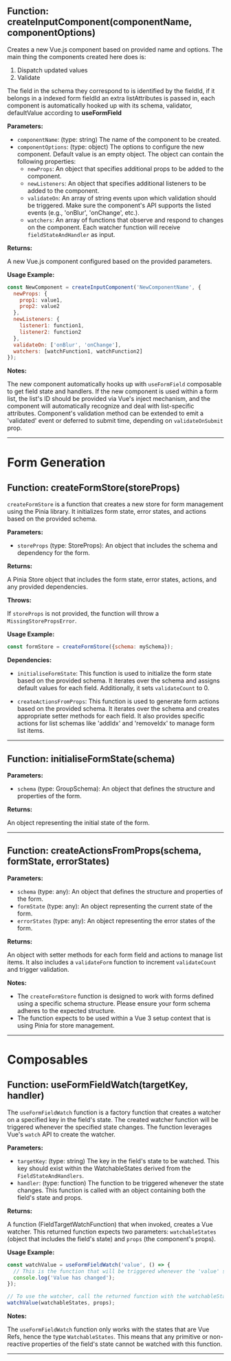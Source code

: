 ## Function: createInputComponent(componentName, componentOptions)

Creates a new Vue.js component based on provided name and options. The main thing the components created here does is:

1) Dispatch updated values
2) Validate

The field in the schema they correspond to is identified by the fieldId, if it belongs in a indexed form fieldId an
extra listAttributes is passed in, each component is automatically hooked up with its schema, validator, defaultValue
according to **useFormField**

**Parameters:**

- `componentName`: (type: string) The name of the component to be created.
- `componentOptions`: (type: object) The options to configure the new component. Default value is an empty object. The
  object can contain the following properties:
  - `newProps`: An object that specifies additional props to be added to the component.
  - `newListeners`: An object that specifies additional listeners to be added to the component.
  - `validateOn`: An array of string events upon which validation should be triggered. Make sure the component's API
    supports the listed events (e.g., 'onBlur', 'onChange', etc.).
  - `watchers`: An array of functions that observe and respond to changes on the component. Each watcher function will
    receive `fieldStateAndHandler` as input.

**Returns:**

A new Vue.js component configured based on the provided parameters.

**Usage Example:**

```javascript
const NewComponent = createInputComponent('NewComponentName', {
  newProps: {
    prop1: value1,
    prop2: value2
  },
  newListeners: {
    listener1: function1,
    listener2: function2
  },
  validateOn: ['onBlur', 'onChange'],
  watchers: [watchFunction1, watchFunction2]
});
```

**Notes:**

The new component automatically hooks up with `useFormField` composable to get field state and handlers. If the new
component is used within a form list, the list's ID should be provided via Vue's inject mechanism, and the component
will automatically recognize and deal with list-specific attributes. Component's validation method can be extended to
emit a 'validated' event or deferred to submit time, depending on `validateOnSubmit` prop.

___

# Form Generation

## Function: createFormStore(storeProps)

`createFormStore` is a function that creates a new store for form management using the Pinia library. It initializes
form state, error states, and actions based on the provided schema.

**Parameters:**

- `storeProps` (type: StoreProps): An object that includes the schema and dependency for the form.

**Returns:**

A Pinia Store object that includes the form state, error states, actions, and any provided dependencies.

**Throws:**

If `storeProps` is not provided, the function will throw a `MissingStorePropsError`.

**Usage Example:**

```javascript
const formStore = createFormStore({schema: mySchema});
```

**Dependencies:**

- `initialiseFormState`: This function is used to initialize the form state based on the provided schema. It iterates
  over the schema and assigns default values for each field. Additionally, it sets `validateCount` to 0.

- `createActionsFromProps`: This function is used to generate form actions based on the provided schema. It iterates
  over the schema and creates appropriate setter methods for each field. It also provides specific actions for list
  schemas like 'addIdx' and 'removeIdx' to manage form list items.

---

## Function: initialiseFormState(schema)

**Parameters:**

- `schema` (type: GroupSchema): An object that defines the structure and properties of the form.

**Returns:**

An object representing the initial state of the form.

---

## Function: createActionsFromProps(schema, formState, errorStates)

**Parameters:**

- `schema` (type: any): An object that defines the structure and properties of the form.
- `formState` (type: any): An object representing the current state of the form.
- `errorStates` (type: any): An object representing the error states of the form.

**Returns:**

An object with setter methods for each form field and actions to manage list items. It also includes a `validateForm`
function to increment `validateCount` and trigger validation.

**Notes:**

- The `createFormStore` function is designed to work with forms defined using a specific schema structure. Please ensure
  your form schema adheres to the expected structure.
- The function expects to be used within a Vue 3 setup context that is using Pinia for store management.

---

# Composables

## Function: useFormFieldWatch(targetKey, handler)

The `useFormFieldWatch` function is a factory function that creates a watcher on a specified key in the field's state.
The created watcher function will be triggered whenever the specified state changes. The function leverages
Vue's `watch` API to create the watcher.

**Parameters:**

- `targetKey`: (type: string) The key in the field's state to be watched. This key should exist within the
  WatchableStates derived from the `FieldStateAndHandlers`.
- `handler`: (type: function) The function to be triggered whenever the state changes. This function is called with an
  object containing both the field's state and props.

**Returns:**

A function (FieldTargetWatchFunction) that when invoked, creates a Vue watcher. This returned function expects two
parameters: `watchableStates` (object that includes the field's state) and `props` (the component's props).

**Usage Example:**

```javascript
const watchValue = useFormFieldWatch('value', () => {
  // This is the function that will be triggered whenever the 'value' state changes.
  console.log('Value has changed');
});

// To use the watcher, call the returned function with the watchableStates and props.
watchValue(watchableStates, props);
```

**Notes:**

The `useFormFieldWatch` function only works with the states that are Vue Refs, hence the type `WatchableStates`. This
means that any primitive or non-reactive properties of the field's state cannot be watched with this function.

---
